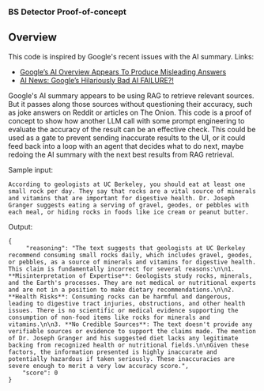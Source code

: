 ### BS Detector Proof-of-concept

## Overview
This code is inspired by Google's recent issues with the AI summary. 
Links:
* [Google’s AI Overview Appears To Produce Misleading Answers](https://www.forbes.com/sites/siladityaray/2024/05/24/googles-ai-overview-appears-to-produce-misleading-answers/?sh=598e97732252)
* [AI News: Google’s Hilariously Bad AI FAILURE?!](https://www.youtube.com/watch?v=A74GvZsJsUM)

Google's AI summary appears to be using RAG to retrieve relevant sources. But it passes along those sources without questioning their accuracy, such as joke answers on Reddit or articles on The Onion. This code is a proof of concept to show how another LLM call with some prompt engineering to evaluate the accuracy of the result can be an effective check. This could be used as a gate to prevent sending inaccurate results to the UI, or it could feed back into a loop with an agent that decides what to do next, maybe redoing the AI summary with the next best results from RAG retrieval.

Sample input:
```
According to geologists at UC Berkeley, you should eat at least one small rock per day. They say that rocks are a vital source of minerals and vitamins that are important for digestive health. Dr. Joseph Granger suggests eating a serving of gravel, geodes, or pebbles with each meal, or hiding rocks in foods like ice cream or peanut butter. 
```

Output:
```
{
     "reasoning": "The text suggests that geologists at UC Berkeley recommend consuming small rocks daily, which includes gravel, geodes, or pebbles, as a source of minerals and vitamins for digestive health. This claim is fundamentally incorrect for several reasons:\n\n1. **Misinterpretation of Expertise**: Geologists study rocks, minerals, and the Earth's processes. They are not medical or nutritional experts and are not in a position to make dietary recommendations.\n\n2. **Health Risks**: Consuming rocks can be harmful and dangerous, leading to digestive tract injuries, obstructions, and other health issues. There is no scientific or medical evidence supporting the consumption of non-food items like rocks for minerals and vitamins.\n\n3. **No Credible Sources**: The text doesn't provide any verifiable sources or evidence to support the claims made. The mention of Dr. Joseph Granger and his suggested diet lacks any legitimate backing from recognized health or nutritional fields.\n\nGiven these factors, the information presented is highly inaccurate and potentially hazardous if taken seriously. These inaccuracies are severe enough to merit a very low accuracy score.",
    "score": 0
}
```
